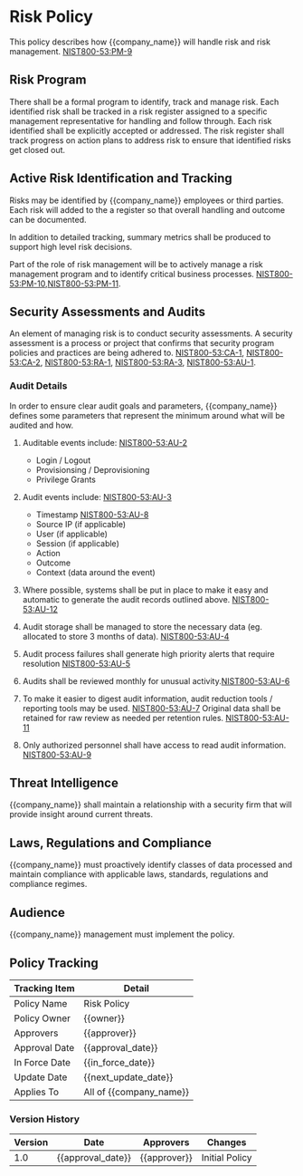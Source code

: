 # Risk Policy

This policy describes how {{company_name}} will handle risk and risk management.  [NIST800-53:PM-9](https://nvd.nist.gov/800-53/Rev4/control/PM-9)

## Risk Program

There shall be a formal program to identify, track and manage risk.  Each identified risk shall be tracked in a risk
register assigned to a specific management representative for handling and follow through.  Each risk identified shall
be explicitly accepted or addressed.  The risk register shall track progress on action plans to address risk to ensure
that identified risks get closed out.

## Active Risk Identification and Tracking

Risks may be identified by {{company_name}} employees or third parties.  Each risk will added to the a register so
that overall handling and outcome can be documented.

In addition to detailed tracking, summary metrics shall be produced to support high level risk decisions.

Part of the role of risk management will be to actively manage a risk management program and to identify critical business processes.  [NIST800-53:PM-10](https://nvd.nist.gov/800-53/Rev4/control/PM-10),[NIST800-53:PM-11](https://nvd.nist.gov/800-53/Rev4/control/PM-11).

## Security Assessments and Audits

An element of managing risk is to conduct security assessments.  A security assessment is a process or project that confirms that security program policies and practices are being adhered to.
[NIST800-53:CA-1](https://nvd.nist.gov/800-53/Rev4/control/CA-1), [NIST800-53:CA-2](https://nvd.nist.gov/800-53/Rev4/control/CA-2), [NIST800-53:RA-1](https://nvd.nist.gov/800-53/Rev4/control/RA-1), [NIST800-53:RA-3](https://nvd.nist.gov/800-53/Rev4/control/RA-3), [NIST800-53:AU-1](https://nvd.nist.gov/800-53/Rev4/control/AU-1).

### Audit Details

In order to ensure clear audit goals and parameters, {{company_name}} defines some parameters that represent the minimum around what will be audited and how.

1. Auditable events include: [NIST800-53:AU-2](https://nvd.nist.gov/800-53/Rev4/control/AU-2)
      * Login / Logout
      * Provisionsing / Deprovisioning
      * Privilege Grants

1. Audit events include: [NIST800-53:AU-3](https://nvd.nist.gov/800-53/Rev4/control/AU-3)
      * Timestamp [NIST800-53:AU-8](https://nvd.nist.gov/800-53/Rev4/control/AU-8)
      * Source IP (if applicable)
      * User (if applicable)
      * Session (if applicable)
      * Action
      * Outcome
      * Context (data around the event)
1. Where possible, systems shall be put in place to make it easy and automatic to generate the audit records outlined above.  [NIST800-53:AU-12](https://nvd.nist.gov/800-53/Rev4/control/AU-12)
1. Audit storage shall be managed to store the necessary data (eg. allocated to store 3 months of data). [NIST800-53:AU-4](https://nvd.nist.gov/800-53/Rev4/control/AU-4)
1. Audit process failures shall generate high priority alerts that require resolution [NIST800-53:AU-5](https://nvd.nist.gov/800-53/Rev4/control/AU-5)
1. Audits shall be reviewed monthly for unusual activity.[NIST800-53:AU-6](https://nvd.nist.gov/800-53/Rev4/control/AU-6)
1. To make it easier to digest audit information, audit reduction tools / reporting tools may be used. [NIST800-53:AU-7](https://nvd.nist.gov/800-53/Rev4/control/AU-7)  Original data shall be retained for raw review as needed per retention rules. [NIST800-53:AU-11](https://nvd.nist.gov/800-53/Rev4/control/AU-11)
1. Only authorized personnel shall have access to read audit information. [NIST800-53:AU-9](https://nvd.nist.gov/800-53/Rev4/control/AU-9)

## Threat Intelligence

{{company_name}} shall maintain a relationship with a security firm that will provide insight around current threats.

## Laws, Regulations and Compliance

{{company_name}} must proactively identify classes of data processed and maintain compliance with applicable laws,
standards, regulations and compliance regimes.

## Audience

{{company_name}} management must implement the policy.

## Policy Tracking

| Tracking Item   | Detail |
|-----------------|--------|
| Policy Name     | Risk Policy |
| Policy Owner    | {{owner}} |
| Approvers       | {{approver}} |
| Approval Date   | {{approval_date}} |
| In Force Date   | {{in_force_date}} |
| Update Date     | {{next_update_date}} |
| Applies To      | All of {{company_name}} |

### Version History

| Version | Date | Approvers | Changes |
|--|--|--|--|
| 1.0 | {{approval_date}} | {{approver}} | Initial Policy |
